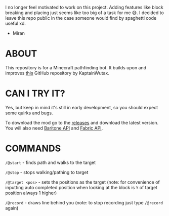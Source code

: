 I no longer feel motivated to work on this project. Adding features like block breaking and placing just seems like too big of a task for me 😅. I decided to leave this repo public in the case someone would find by spaghetti code useful xd. 
- Miran


# ABOUT
This repository is for a Minecraft pathfinding bot. It builds upon and improves [this](https://github.com/KaptainWutax/tungsten) GitHub repository by KaptainWutax.

# CAN I TRY IT?
Yes, but keep in mind it's still in early development, so you should expect some quirks and bugs. 

To download the mod go to the [releases](https://github.com/MiranCZ/Tungsten/releases/) and download the latest version. You will also need [Baritone API](https://github.com/cabaletta/baritone/releases/tag/v1.9.4) and [Fabric API](https://modrinth.com/mod/fabric-api/version/0.76.0+1.19.2).

# COMMANDS
`/@start` - finds path and walks to the target

`/@stop` - stops walking/pathing to target

`/@target <pos>` - sets the positions as the target (note: for convenience of inputting auto completed position when looking at the block is `Y` of target position always 1 higher)

`/@record` - draws line behind you (note: to stop recording just type `/@record` again)

